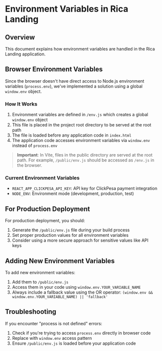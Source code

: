 # Environment Variables in Rica Landing

## Overview

This document explains how environment variables are handled in the Rica Landing application.

## Browser Environment Variables

Since the browser doesn't have direct access to Node.js environment variables (`process.env`), we've implemented a solution using a global `window.env` object.

### How It Works

1. Environment variables are defined in `/env.js` which creates a global `window.env` object
2. This file is placed in the project root directory to be served at the root path
3. The file is loaded before any application code in `index.html`
4. The application code accesses environment variables via `window.env` instead of `process.env`

> **Important**: In Vite, files in the public directory are served at the root path. For example, `/public/env.js` should be accessed as `/env.js` in the browser.

### Current Environment Variables

- `REACT_APP_CLICKPESA_API_KEY`: API key for ClickPesa payment integration
- `NODE_ENV`: Environment mode (development, production, test)

## For Production Deployment

For production deployment, you should:

1. Generate the `/public/env.js` file during your build process
2. Set proper production values for all environment variables
3. Consider using a more secure approach for sensitive values like API keys

## Adding New Environment Variables

To add new environment variables:

1. Add them to `/public/env.js`
2. Access them in your code using `window.env.YOUR_VARIABLE_NAME`
3. Always include a fallback value using the OR operator: `(window.env && window.env.YOUR_VARIABLE_NAME) || 'fallback'`

## Troubleshooting

If you encounter "process is not defined" errors:
1. Check if you're trying to access `process.env` directly in browser code
2. Replace with `window.env` access pattern
3. Ensure `/public/env.js` is loaded before your application code
